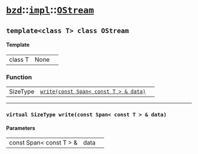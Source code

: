 # [`bzd`](../../../index.md)::[`impl`](../../index.md)::[`OStream`](../index.md)

## `template<class T> class OStream`

#### Template
||||
|---:|:---|:---|
|class T|None||
### Function
||||
|---:|:---|:---|
|SizeType|[`write(const Span< const T > & data)`](./index.md)||
------
### `virtual SizeType write(const Span< const T > & data)`

#### Parameters
||||
|---:|:---|:---|
|const Span< const T > &|data||
